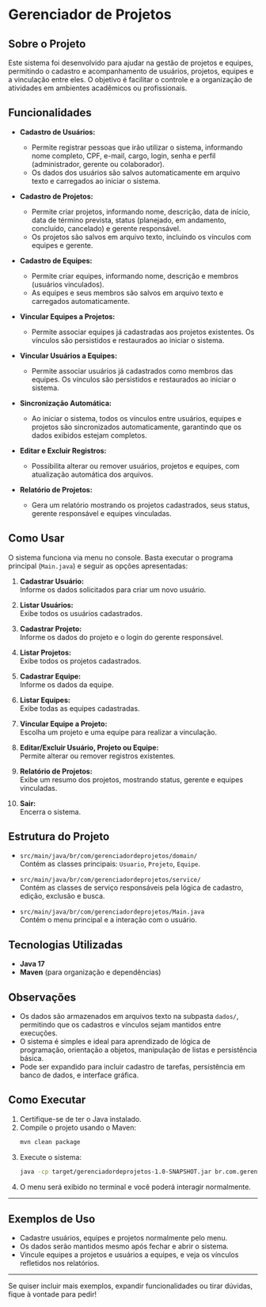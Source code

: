 # Gerenciador de Projetos

## Sobre o Projeto

Este sistema foi desenvolvido para ajudar na gestão de projetos e equipes, permitindo o cadastro e acompanhamento de usuários, projetos, equipes e a vinculação entre eles. O objetivo é facilitar o controle e a organização de atividades em ambientes acadêmicos ou profissionais.


## Funcionalidades

- **Cadastro de Usuários:**
	- Permite registrar pessoas que irão utilizar o sistema, informando nome completo, CPF, e-mail, cargo, login, senha e perfil (administrador, gerente ou colaborador).
	- Os dados dos usuários são salvos automaticamente em arquivo texto e carregados ao iniciar o sistema.

- **Cadastro de Projetos:**
	- Permite criar projetos, informando nome, descrição, data de início, data de término prevista, status (planejado, em andamento, concluído, cancelado) e gerente responsável.
	- Os projetos são salvos em arquivo texto, incluindo os vínculos com equipes e gerente.

- **Cadastro de Equipes:**
	- Permite criar equipes, informando nome, descrição e membros (usuários vinculados).
	- As equipes e seus membros são salvos em arquivo texto e carregados automaticamente.

- **Vincular Equipes a Projetos:**
	- Permite associar equipes já cadastradas aos projetos existentes. Os vínculos são persistidos e restaurados ao iniciar o sistema.

- **Vincular Usuários a Equipes:**
	- Permite associar usuários já cadastrados como membros das equipes. Os vínculos são persistidos e restaurados ao iniciar o sistema.

- **Sincronização Automática:**
	- Ao iniciar o sistema, todos os vínculos entre usuários, equipes e projetos são sincronizados automaticamente, garantindo que os dados exibidos estejam completos.

- **Editar e Excluir Registros:**
	- Possibilita alterar ou remover usuários, projetos e equipes, com atualização automática dos arquivos.

- **Relatório de Projetos:**
	- Gera um relatório mostrando os projetos cadastrados, seus status, gerente responsável e equipes vinculadas.

## Como Usar

O sistema funciona via menu no console. Basta executar o programa principal (`Main.java`) e seguir as opções apresentadas:

1. **Cadastrar Usuário:**  
	Informe os dados solicitados para criar um novo usuário.

2. **Listar Usuários:**  
	Exibe todos os usuários cadastrados.

3. **Cadastrar Projeto:**  
	Informe os dados do projeto e o login do gerente responsável.

4. **Listar Projetos:**  
	Exibe todos os projetos cadastrados.

5. **Cadastrar Equipe:**  
	Informe os dados da equipe.

6. **Listar Equipes:**  
	Exibe todas as equipes cadastradas.

7. **Vincular Equipe a Projeto:**  
	Escolha um projeto e uma equipe para realizar a vinculação.

8. **Editar/Excluir Usuário, Projeto ou Equipe:**  
	Permite alterar ou remover registros existentes.

9. **Relatório de Projetos:**  
	Exibe um resumo dos projetos, mostrando status, gerente e equipes vinculadas.

0. **Sair:**  
	Encerra o sistema.

## Estrutura do Projeto

- `src/main/java/br/com/gerenciadordeprojetos/domain/`  
  Contém as classes principais: `Usuario`, `Projeto`, `Equipe`.

- `src/main/java/br/com/gerenciadordeprojetos/service/`  
  Contém as classes de serviço responsáveis pela lógica de cadastro, edição, exclusão e busca.

- `src/main/java/br/com/gerenciadordeprojetos/Main.java`  
  Contém o menu principal e a interação com o usuário.

## Tecnologias Utilizadas

- **Java 17**
- **Maven** (para organização e dependências)


## Observações

- Os dados são armazenados em arquivos texto na subpasta `dados/`, permitindo que os cadastros e vínculos sejam mantidos entre execuções.
- O sistema é simples e ideal para aprendizado de lógica de programação, orientação a objetos, manipulação de listas e persistência básica.
- Pode ser expandido para incluir cadastro de tarefas, persistência em banco de dados, e interface gráfica.


## Como Executar

1. Certifique-se de ter o Java instalado.
2. Compile o projeto usando o Maven:
	```bash
	mvn clean package
	```
3. Execute o sistema:
	```bash
	java -cp target/gerenciadordeprojetos-1.0-SNAPSHOT.jar br.com.gerenciadordeprojetos.Main
	```
4. O menu será exibido no terminal e você poderá interagir normalmente.

---


## Exemplos de Uso

- Cadastre usuários, equipes e projetos normalmente pelo menu.
- Os dados serão mantidos mesmo após fechar e abrir o sistema.
- Vincule equipes a projetos e usuários a equipes, e veja os vínculos refletidos nos relatórios.

---

Se quiser incluir mais exemplos, expandir funcionalidades ou tirar dúvidas, fique à vontade para pedir!